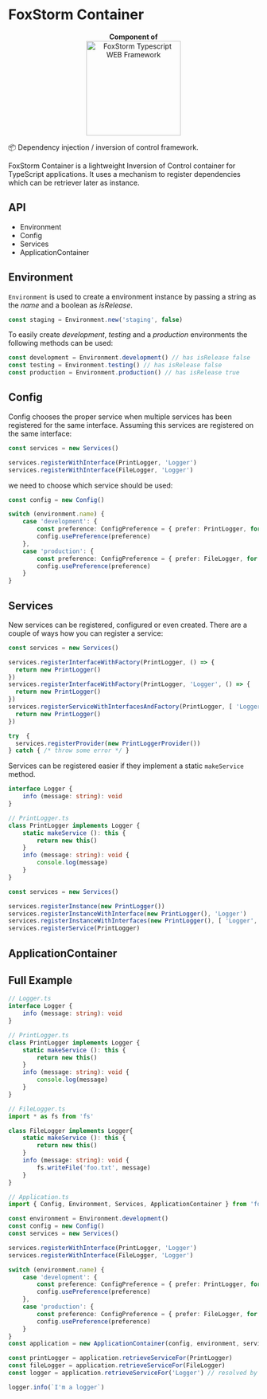 # FoxStorm Container

<p align="center">
  <b>Component of</b>
  <br />
  <img src="https://i.imgur.com/2EmQNvF.png" alt="FoxStorm Typescript WEB Framework" width="190" />
</p>

📦 Dependency injection / inversion of control framework.

FoxStorm Container is a lightweight Inversion of Control container for TypeScript applications. It uses a mechanism to register dependencies which can be retriever later as instance.

## API

* Environment
* Config
* Services
* ApplicationContainer

## Environment

`Environment` is used to create a environment instance by passing a string as the _name_ and a boolean as _isRelease_.

```typescript
const staging = Environment.new('staging', false)
```

To easily create *development*, *testing* and a *production* environments the following methods can be used:

```typescript
const development = Environment.development() // has isRelease false
const testing = Environment.testing() // has isRelease false
const production = Environment.production() // has isRelease true
```

## Config

Config chooses the proper service when multiple services has been registered for the same interface. Assuming this services are registered on the same interface:

```typescript
const services = new Services()

services.registerWithInterface(PrintLogger, 'Logger')
services.registerWithInterface(FileLogger, 'Logger')
```

we need to choose which service should be used:

```typescript
const config = new Config()

switch (environment.name) {
    case 'development': {
        const preference: ConfigPreference = { prefer: PrintLogger, for: 'Logger' }
        config.usePreference(preference)
    },
    case 'production': {
        const preference: ConfigPreference = { prefer: FileLogger, for: 'Logger' }
        config.usePreference(preference)
    }
}
```

## Services

New services can be registered, configured or even created. There are a couple of ways how you can register a service:

```typescript
const services = new Services()

services.registerInterfaceWithFactory(PrintLogger, () => {
  return new PrintLogger()
})
services.registerInterfaceWithFactory(PrintLogger, 'Logger', () => {
  return new PrintLogger()
})
services.registerServiceWithInterfacesAndFactory(PrintLogger, [ 'Logger', 'ErrorLogger' ], () => {
  return new PrintLogger()
})

try  {
  services.registerProvider(new PrintLoggerProvider())
} catch { /* throw some error */ }
```

Services can be registered easier if they implement a static `makeService` method.

```typescript
interface Logger {
    info (message: string): void
}
```

```typescript
// PrintLogger.ts
class PrintLogger implements Logger {
    static makeService (): this {
        return new this()
    }
    info (message: string): void {
        console.log(message)
    }
}
```

```typescript
const services = new Services()

services.registerInstance(new PrintLogger())
services.registerInstanceWithInterface(new PrintLogger(), 'Logger')
services.registerInstanceWithInterfaces(new PrintLogger(), [ 'Logger', 'ErrorLogger' ])
services.registerService(PrintLogger)
```

## ApplicationContainer

## Full Example

```typescript
// Logger.ts
interface Logger {
    info (message: string): void
}
```

```typescript
// PrintLogger.ts
class PrintLogger implements Logger {
    static makeService (): this {
        return new this()
    }
    info (message: string): void {
        console.log(message)
    }
}
```

```typescript
// FileLogger.ts
import * as fs from 'fs'

class FileLogger implements Logger{
    static makeService (): this {
        return new this()
    }
    info (message: string): void {
        fs.writeFile('foo.txt', message)
    }
}
```

```typescript
// Application.ts
import { Config, Environment, Services, ApplicationContainer } from 'foxstorm-container'

const environment = Environment.development()
const config = new Config()
const services = new Services()

services.registerWithInterface(PrintLogger, 'Logger')
services.registerWithInterface(FileLogger, 'Logger')

switch (environment.name) {
    case 'development': {
        const preference: ConfigPreference = { prefer: PrintLogger, for: 'Logger' }
        config.usePreference(preference)
    },
    case 'production': {
        const preference: ConfigPreference = { prefer: FileLogger, for: 'Logger' }
        config.usePreference(preference)
    }
}
const application = new ApplicationContainer(config, environment, services)

const printLogger = application.retrieveServiceFor(PrintLogger)
const fileLogger = application.retrieveServiceFor(FileLogger)
const logger = application.retrieveServiceFor('Logger') // resolved by custom preference

logger.info(`I'm a logger`)
```
